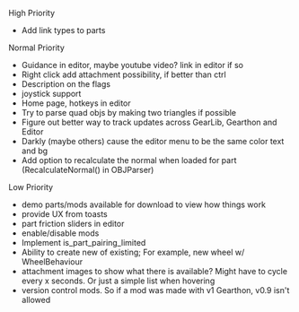 High Priority
- Add link types to parts

Normal Priority
- Guidance in editor, maybe youtube video? link in editor if so
- Right click add attachment possibility, if better than ctrl
- Description on the flags
- joystick support
- Home page, hotkeys in editor
- Try to parse quad objs by making two triangles if possible
- Figure out better way to track updates across GearLib, Gearthon and Editor
- Darkly (maybe others) cause the editor menu to be the same color text and bg
- Add option to recalculate the normal when loaded for part (RecalculateNormal() in OBJParser)

Low Priority
- demo parts/mods available for download to view how things work
- provide UX from toasts
- part friction sliders in editor
- enable/disable mods
- Implement is_part_pairing_limited
- Ability to create new of existing; For example, new wheel w/ WheelBehaviour
- attachment images to show what there is available? Might have to cycle every x seconds. Or just a simple list when hovering
- version control mods. So if a mod was made with v1 Gearthon, v0.9 isn't allowed
